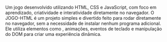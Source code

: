 Um jogo desenvolvido utilizando HTML, CSS e JavaScript, com foco em aprendizado, criatividade e interatividade diretamente no navegador.
O JOGO-HTML é um projeto simples e divertido feito para rodar diretamente no navegador, sem a necessidade de instalar nenhum programa adicional.
Ele utiliza elementos como <canvas>, animações, eventos de teclado e manipulação do DOM para criar uma experiência dinâmica.
